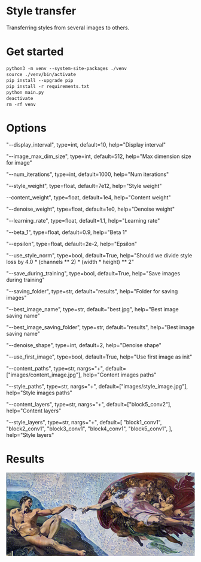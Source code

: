 # Style transfer
Transferring styles from several images to others.

# Get started
```
python3 -m venv --system-site-packages ./venv
source ./venv/bin/activate
pip install --upgrade pip
pip install -r requirements.txt
python main.py
deactivate
rm -rf venv
```

# Options
"--display_interval", type=int, default=10, help="Display interval"

"--image_max_dim_size",
        type=int,
        default=512,
        help="Max dimension size for image"
        
"--num_iterations", type=int, default=1000, help="Num iterations"

"--style_weight", type=float, default=7e12, help="Style weight"

--content_weight", type=float, default=1e4, help="Content weight"

"--denoise_weight", type=float, default=1e0, help="Denoise weight"

"--learning_rate", type=float, default=1.1, help="Learning rate"

"--beta_1", type=float, default=0.9, help="Beta 1"

"--epsilon", type=float, default=2e-2, help="Epsilon"

"--use_style_norm",
        type=bool,
        default=True,
        help="Should we divide style loss by 4.0 * (channels ** 2) * (width * height) ** 2"

"--save_during_training",
        type=bool,
        default=True,
        help="Save images during training"

"--saving_folder", type=str, default="results", help="Folder for saving images"

"--best_image_name", type=str, default="best.jpg", help="Best image saving name"

"--best_image_saving_folder", type=str, default="results", help="Best image saving name"

"--denoise_shape", type=int, default=2, help="Denoise shape"

"--use_first_image", type=bool, default=True, help="Use first image as init"

"--content_paths",
        type=str,
        nargs="+",
        default=["images/content_image.jpg"],
        help="Content images paths"

"--style_paths",
        type=str,
        nargs="+",
        default=["images/style_image.jpg"],
        help="Style images paths"

"--content_layers",
        type=str,
        nargs="+",
        default=["block5_conv2"],
        help="Content layers"

"--style_layers",
        type=str,
        nargs="+",
        default=[
            "block1_conv1",
            "block2_conv1",
            "block3_conv1",
            "block4_conv1",
            "block5_conv1",
        ],
        help="Style layers"

# Results
![](results/best.jpg)